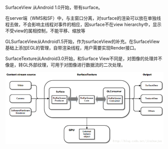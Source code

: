 
SurfaceView 从Android 1.0开始，带有surface。

在server端（WMS和SF）中，与主窗口分离，对surface的渲染可以放在单独线程去做，不会影响主线程对事件的相应，因surface不在view hierarchy中，显示不受view的属相控制，不能平移、缩放等

GLSurfaceView从Android1.5开始，作为surfaceView的补充。在SurfaceView基础上添加EGL的管理，自带渲染线程，用户需要实现Render接口。

SurfaceTexture从Android3.0开始，和Surface View不同是，对图像的处理并不像是，转GL外部纹理，可用于对图像进行数据流的二次处理。

![](../img/camera/surfacetexture.png)